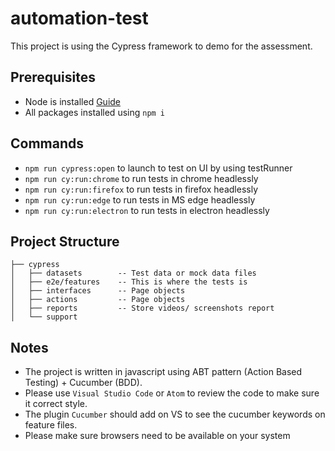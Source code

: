 # automation-test
This project is using the Cypress framework to demo for the assessment.

## Prerequisites
- Node is installed [Guide](https://nodejs.org/en/download/package-manager/)
- All packages installed using `npm i`

## Commands
- `npm run cypress:open` to launch to test on UI by using testRunner
- `npm run cy:run:chrome` to run tests in chrome headlessly
- `npm run cy:run:firefox` to run tests in firefox headlessly
- `npm run cy:run:edge` to run tests in MS edge headlessly
- `npm run cy:run:electron` to run tests in electron headlessly

## Project Structure
```
├── cypress
│   ├── datasets        -- Test data or mock data files
│   ├── e2e/features    -- This is where the tests is
│   ├── interfaces      -- Page objects
│   ├── actions         -- Page objects
│   ├── reports         -- Store videos/ screenshots report
│   └── support
```

## Notes

- The project is written in javascript using ABT pattern (Action Based Testing) + Cucumber (BDD).
- Please use `Visual Studio Code` or `Atom` to review the code to make sure it correct style.
- The plugin `Cucumber` should add on VS to see the cucumber keywords on feature files.
- Please make sure browsers need to be available on your system
